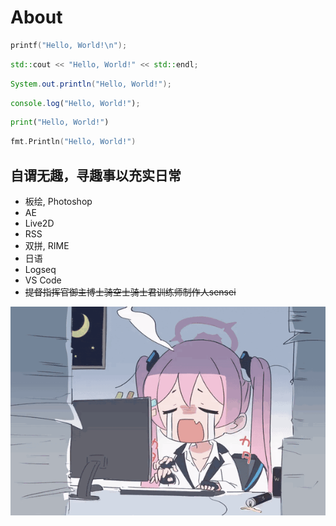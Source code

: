 # About

```c
printf("Hello, World!\n");
```
```cpp
std::cout << "Hello, World!" << std::endl;
```
```java
System.out.println("Hello, World!");
```
```javascript
console.log("Hello, World!");
```
```python
print("Hello, World!")
```
```go
fmt.Println("Hello, World!")
```

## 自谓无趣，寻趣事以充实日常

- 板绘, Photoshop
- AE
- Live2D
- RSS
- 双拼, RIME
- 日语
- Logseq
- VS Code
- <del>提督指挥官御主博士骑空士骑士君训练师制作人sensei</del>

![](./kyk.gif)
